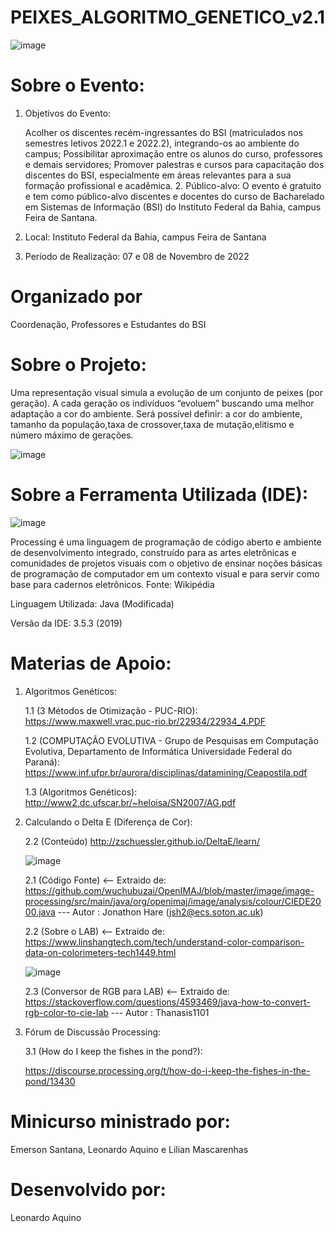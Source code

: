 # PEIXES_ALGORITMO_GENETICO_v2.1

![image](https://user-images.githubusercontent.com/55332384/200191165-892e456d-0b9a-4bd5-8d27-efbfc49efc5e.png)

 # Sobre o Evento:
 1. Objetivos do Evento: 

    Acolher os discentes recém-ingressantes do BSI (matriculados nos semestres letivos 2022.1 e 2022.2), integrando-os ao ambiente do campus; 
    Possibilitar aproximação entre os alunos do curso, professores e demais servidores; 
    Promover palestras e cursos para capacitação dos discentes do BSI, especialmente em áreas relevantes para a sua formação profissional e acadêmica. 
    2. Público-alvo: O evento é gratuito e tem como público-alvo discentes e docentes do curso de Bacharelado em Sistemas de Informação (BSI) do Instituto Federal da   Bahia, campus Feira de Santana.

 3. Local: Instituto Federal da Bahia, campus Feira de Santana 

 4. Período de Realização: 07 e 08 de Novembro de 2022
 
 # Organizado por
  Coordenação, Professores e Estudantes do BSI

 # Sobre o Projeto:
 
 Uma  representação visual simula a evolução de um conjunto de peixes (por geração).
 A cada geração os indivíduos “evoluem” buscando uma melhor adaptação a cor do ambiente.
 Será possível definir: a cor do ambiente, tamanho da população,taxa de crossover,taxa de mutação,elitismo e número máximo de gerações.
 
 ![image](https://user-images.githubusercontent.com/55332384/200700735-f2796dd7-9100-437b-a18c-ac469cbd59a7.png)

 
# Sobre a Ferramenta Utilizada (IDE):
![image](https://user-images.githubusercontent.com/55332384/200576556-41603a74-7f4b-46a5-bfe2-ecf273f6a7ee.png)


Processing é uma linguagem de programação de código aberto e ambiente de desenvolvimento integrado, construído para as artes eletrônicas e comunidades de projetos visuais com o objetivo de ensinar noções básicas de programação de computador em um contexto visual e para servir como base para cadernos eletrônicos.
Fonte: Wikipédia

Linguagem Utilizada: Java (Modificada)

Versão da IDE: 3.5.3 (2019)

# Materias de Apoio:
1. Algoritmos Genéticos:

   1.1 (3 Métodos de Otimização - PUC-RIO): https://www.maxwell.vrac.puc-rio.br/22934/22934_4.PDF
   
   1.2 (COMPUTAÇÃO EVOLUTIVA - Grupo de Pesquisas em Computação Evolutiva, Departamento de Informática
Universidade Federal do Paraná): https://www.inf.ufpr.br/aurora/disciplinas/datamining/Ceapostila.pdf
   
   1.3 (Algoritmos Genéticos): http://www2.dc.ufscar.br/~heloisa/SN2007/AG.pdf
   

2. Calculando o Delta E (Diferença de Cor):

    2.2 (Conteúdo) http://zschuessler.github.io/DeltaE/learn/
    
    ![image](https://user-images.githubusercontent.com/55332384/200580651-0f93a5e6-fa1b-422d-bae4-fbf27bdf7861.png)

 
    2.1 (Código Fonte) <-- Extraido de: https://github.com/wuchubuzai/OpenIMAJ/blob/master/image/image-processing/src/main/java/org/openimaj/image/analysis/colour/CIEDE2000.java  --- Autor : Jonathon Hare (jsh2@ecs.soton.ac.uk)
    
    2.2 (Sobre o LAB) <-- Extraido de: https://www.linshangtech.com/tech/understand-color-comparison-data-on-colorimeters-tech1449.html
    
    
    ![image](https://user-images.githubusercontent.com/55332384/200580332-aa667434-0f62-4628-ae20-264308093033.png)
    
    2.3 (Conversor de RGB para LAB) <--  Extraido de: https://stackoverflow.com/questions/4593469/java-how-to-convert-rgb-color-to-cie-lab  --- Autor : Thanasis1101

3. Fórum de Discussão Processing:

    3.1 (How do I keep the fishes in the pond?): 
    
    https://discourse.processing.org/t/how-do-i-keep-the-fishes-in-the-pond/13430
    
# Minicurso ministrado por:

Emerson Santana, Leonardo Aquino e Lilian Mascarenhas

# Desenvolvido  por:

Leonardo Aquino
